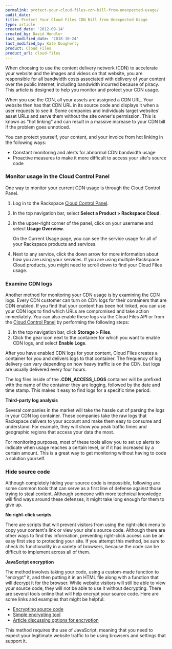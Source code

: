 ```yaml
---
permalink: protect-your-cloud-files-cdn-bill-from-unexpected-usage/
audit_date:
title: Protect Your Cloud Files CDN Bill from Unexpected Usage
type: article
created_date: '2012-09-14'
created_by: David Hendler
last_modified_date: '2018-10-24'
last_modified_by: Kate Dougherty
product: Cloud Files
product_url: cloud-files
---
```


When choosing to use the content delivery network (CDN) to
accelerate your website and the images and videos on that website, you
are responsible for all bandwidth costs associated with delivery of your
content over the public Internet, including bandwidth incurred because
of piracy. This article is designed to help you monitor and
protect your CDN usage.

When you use the CDN, all your assets are assigned a CDN URL. Your
website then has that CDN URL in its source code and displays it
when a user requests to see it. Some companies and
individuals target websites' asset URLs and serve them without the site
owner's permission. This is known as "hot linking" and can
result in a massive increase to your CDN bill if the problem goes
unnoticed.

You can protect yourself, your content, and your invoice from hot
linking in the following ways:

- Constant monitoring and alerts for abnormal CDN bandwidth usage
- Proactive measures to make it more difficult to access your site's
source code

### Monitor usage in the Cloud Control Panel

One way to monitor your current CDN usage is through the Cloud Control
Panel.

1.  Log in to the Rackspace [Cloud Control Panel](https://login.rackspace.com/).

2.  In the top navigation bar, select **Select a Product > Rackspace Cloud**.

3.  In the upper-right corner of the panel, click on your username and select
    **Usage Overview**.

    On the Current Usage page, you can see the service usage for all of
    your Rackspace products and services.

4.  Next to any service, click the down arrow for more information about
    how you are using your services. If you are using multiple Rackspace
    Cloud products, you might need to scroll down to find your Cloud
    Files usage.

### Examine CDN logs

Another method for monitoring your CDN usage is by examining the CDN
logs. Every CDN customer can turn on CDN logs for their containers that
are CDN enabled. If you find that your content has been hot linked, you
can use your CDN logs to find which URLs are compromised and take action
immediately. You can also enable these logs via the Cloud Files API or
from the [Cloud Control Panel](https://login.rackspace.com/) by
performing the following steps:

1. In the top navigation bar, click **Storage > Files**.
2. Click the gear icon next to the container for which you want to
enable CDN logs, and select **Enable Logs**.

After you have enabled CDN logs for your content, Cloud Files creates a
container for you and delivers logs to that container. The frequency of
log delivery can vary depending on how heavy traffic is on the CDN, but
logs are usually delivered every four hours.

The log files inside of the **.CDN_ACCESS_LOGS** container will be
prefixed with the name of the container they are logging, followed by
the date and time stamp. This makes it easy to find logs for a specific
time period.

**Third-party log analysis**

Several companies in the market will take the hassle out of parsing the
logs in your CDN log container. These companies take the raw logs that
Rackspace delivers to your account and make them easy to consume and
understand. For example, they will show you peak traffic times and
geographic regions that access your data the most.

For monitoring purposes, most of these tools allow you to set up alerts
to indicate when usage reaches a certain level, or if it has increased
by a certain amount. This is a great way to get monitoring without
having to code a solution yourself.

### Hide source code

Although completely hiding your source code is impossible, following are
some common tools that can serve as a first line of defense against
those trying to steal content. Although someone with more technical
knowledge will find ways around these defenses, it might take long
enough for them to give up.

**No right-click scripts**

There are scripts that will prevent visitors from using the right-click
menu to copy your content's link or view your site's source code.
Although there are other ways to find this information, preventing
right-click access can be an easy first step to protecting your site.
If you attempt this method, be sure to check its functionality in a
variety of browsers, because the code can be difficult to implement
across all of them.

**JavaScript encryption**

The method involves taking your code, using a custom-made function to
"encrypt" it, and then putting it in an HTML file along with a function
that will decrypt it for the browser. While website visitors will still
be able to view your source code, they will not be able to use it
without decrypting.  There are several tools online that will help
encrypt your source code.  Here are some links and examples that might
be helpful:

-   [Encrypting source code](http://www.blackbeltcoder.com/Articles/mfc/encrypting-source-code)
-   [Simple encrypting tool](http://www.webtoolhub.com/tn561359-html-encrypter.aspx)<span> </span>
-   [Article discussing options for encryption](http://www.htmlguard.com/articles/about-html-source-code-encryption/)

This method requires the use of JavaScript, meaning that you need to
expect your legitimate website traffic to be using browsers and settings
that support it.
